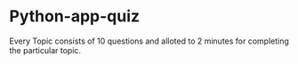 # Python-app-quiz

Every Topic consists of 10 questions and alloted to 2 minutes for completing the particular topic.
